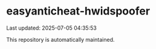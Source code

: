 # easyanticheat-hwidspoofer

Last updated: 2025-07-05 04:35:53

This repository is automatically maintained.

